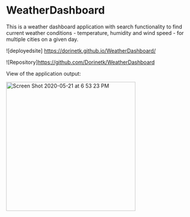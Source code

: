# WeatherDashboard
This is a weather dashboard application with search functionality to find current weather conditions - temperature, humidity and wind speed - for multiple cities on a given day. 

![deployedsite] https://dorinetk.github.io/WeatherDashboard/

![Repository]https://github.com/Dorinetk/WeatherDashboard 

View of the application output:

<img width="349" alt="Screen Shot 2020-05-21 at 6 53 23 PM" src="https://user-images.githubusercontent.com/58992132/82617985-bd85f680-9b9f-11ea-9be2-8a948d670f01.png">
